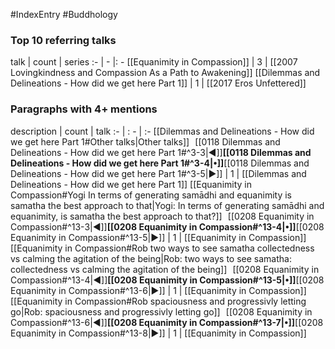 #IndexEntry #Buddhology

### Top 10 referring talks
talk | count | series
:- | - |: -
[[Equanimity in Compassion]] | 3 | [[2007 Lovingkindness and Compassion As a Path to Awakening]]
[[Dilemmas and Delineations - How did we get here Part 1]] | 1 | [[2017 Eros Unfettered]]

### Paragraphs with 4+ mentions
description | count | talk
:- | : - | :-
[[Dilemmas and Delineations - How did we get here Part 1#Other talks\|Other talks]] &nbsp;&nbsp;[[0118 Dilemmas and Delineations - How did we get here Part 1#^3-3\|◀]]**[[0118 Dilemmas and Delineations - How did we get here Part 1#^3-4\|•]]**[[0118 Dilemmas and Delineations - How did we get here Part 1#^3-5\|▶]] | 1 | [[Dilemmas and Delineations - How did we get here Part 1]]
[[Equanimity in Compassion#Yogi In terms of generating samādhi and equanimity is samatha the best approach to that\|Yogi: In terms of generating samādhi and equanimity, is samatha the best approach to that?]] &nbsp;&nbsp;[[0208 Equanimity in Compassion#^13-3\|◀]]**[[0208 Equanimity in Compassion#^13-4\|•]]**[[0208 Equanimity in Compassion#^13-5\|▶]] | 1 | [[Equanimity in Compassion]]
[[Equanimity in Compassion#Rob two ways to see samatha collectedness vs calming the agitation of the being\|Rob: two ways to see samatha: collectedness vs calming the agitation of the being]] &nbsp;&nbsp;[[0208 Equanimity in Compassion#^13-4\|◀]]**[[0208 Equanimity in Compassion#^13-5\|•]]**[[0208 Equanimity in Compassion#^13-6\|▶]] | 1 | [[Equanimity in Compassion]]
[[Equanimity in Compassion#Rob spaciousness and progressivly letting go\|Rob: spaciousness and progressivly letting go]] &nbsp;&nbsp;[[0208 Equanimity in Compassion#^13-6\|◀]]**[[0208 Equanimity in Compassion#^13-7\|•]]**[[0208 Equanimity in Compassion#^13-8\|▶]] | 1 | [[Equanimity in Compassion]]

